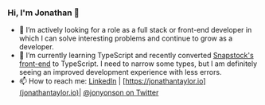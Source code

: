 ### Hi, I'm Jonathan 👋

- 🔭 I’m actively looking for a role as a full stack or front-end developer in which I can solve interesting problems and continue to grow as a developer.
- 🌱 I’m currently learning TypeScript and recently converted [Snapstock's front-end](https://github.com/jonyonson/snapstock-fe) to TypeScript. I need to narrow some types, but I am definitely seeing an improved development experience with less errors.
- 📫 How to reach me: [LinkedIn](https://www.linkedin.com/in/jonathan-craig-taylor/) | [https://jonathantaylor.io](jonathantaylor.io)| [@jonyonson on Twitter](https://twitter.com/jonyonson)

<!--
**jonyonson/jonyonson** is a ✨ _special_ ✨ repository because its `README.md` (this file) appears on your GitHub profile.

Here are some ideas to get you started:

- 🔭 I’m currently working on ...
- 🌱 I’m currently learning ...
- 👯 I’m looking to collaborate on ...
- 🤔 I’m looking for help with ...
- 💬 Ask me about ...
- 📫 How to reach me: ...
- 😄 Pronouns: ...
- ⚡ Fun fact: ...
-->
